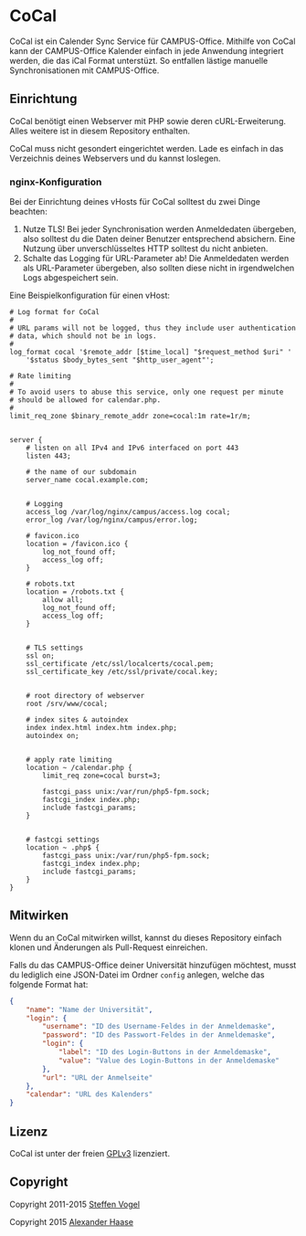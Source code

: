 # CoCal

CoCal ist ein Calender Sync Service für CAMPUS-Office. Mithilfe von CoCal kann der CAMPUS-Office Kalender einfach in jede Anwendung integriert werden, die das iCal Format unterstüzt. So entfallen lästige manuelle Synchronisationen mit CAMPUS-Office.


## Einrichtung

CoCal benötigt einen Webserver mit PHP sowie deren cURL-Erweiterung. Alles weitere ist in diesem Repository enthalten.

CoCal muss nicht gesondert eingerichtet werden. Lade es einfach in das Verzeichnis deines Webservers und du kannst loslegen.


### nginx-Konfiguration

Bei der Einrichtung deines vHosts für CoCal solltest du zwei Dinge beachten:

1. Nutze TLS! Bei jeder Synchronisation werden Anmeldedaten übergeben, also solltest du die Daten deiner Benutzer entsprechend absichern. Eine Nutzung über unverschlüsseltes HTTP solltest du nicht anbieten.
2. Schalte das Logging für URL-Parameter ab! Die Anmeldedaten werden als URL-Parameter übergeben, also sollten diese nicht in irgendwelchen Logs abgespeichert sein.

Eine Beispielkonfiguration für einen vHost:

```
# Log format for CoCal
#
# URL params will not be logged, thus they include user authentication
# data, which should not be in logs.
#
log_format cocal '$remote_addr [$time_local] "$request_method $uri" '
	'$status $body_bytes_sent "$http_user_agent"';

# Rate limiting
#
# To avoid users to abuse this service, only one request per minute
# should be allowed for calendar.php.
#
limit_req_zone $binary_remote_addr zone=cocal:1m rate=1r/m;


server {
	# listen on all IPv4 and IPv6 interfaced on port 443
	listen 443;

	# the name of our subdomain
	server_name cocal.example.com;


	# Logging
	access_log /var/log/nginx/campus/access.log cocal;
	error_log /var/log/nginx/campus/error.log;

	# favicon.ico
	location = /favicon.ico {
		log_not_found off;
		access_log off;
	}

	# robots.txt
	location = /robots.txt {
		allow all;
		log_not_found off;
		access_log off;
	}


	# TLS settings
	ssl on;
	ssl_certificate /etc/ssl/localcerts/cocal.pem;
	ssl_certificate_key /etc/ssl/private/cocal.key;


	# root directory of webserver
	root /srv/www/cocal;

	# index sites & autoindex
	index index.html index.htm index.php;
	autoindex on;


	# apply rate limiting
	location ~ /calendar.php {
		limit_req zone=cocal burst=3;

		fastcgi_pass unix:/var/run/php5-fpm.sock;
		fastcgi_index index.php;
		include fastcgi_params;
	}


	# fastcgi settings
	location ~ .php$ {
		fastcgi_pass unix:/var/run/php5-fpm.sock;
		fastcgi_index index.php;
		include fastcgi_params;
	}
}
```


## Mitwirken

Wenn du an CoCal mitwirken willst, kannst du dieses Repository einfach klonen und Änderungen als Pull-Request einreichen.

Falls du das CAMPUS-Office deiner Universität hinzufügen möchtest, musst du lediglich eine JSON-Datei im Ordner ```config``` anlegen, welche das folgende Format hat:
```JSON
{
	"name": "Name der Universität",
	"login": {
		"username": "ID des Username-Feldes in der Anmeldemaske",
		"password": "ID des Passwort-Feldes in der Anmeldemaske",
		"login": {
			"label": "ID des Login-Buttons in der Anmeldemaske",
			"value": "Value des Login-Buttons in der Anmeldemaske"
		},
		"url": "URL der Anmelseite"
	},
	"calendar": "URL des Kalenders"
}
```


## Lizenz

CoCal ist unter der freien [GPLv3](http://www.gnu.org/licenses/gpl-3.0.en.html) lizenziert.


## Copyright

Copyright 2011-2015 [Steffen Vogel](http://www.steffenvogel.de/)

Copyright 2015 [Alexander Haase](mailto:alexander.haase@rwth-aachen.de)
